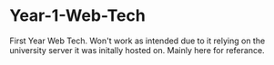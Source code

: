 # Year-1-Web-Tech
First Year Web Tech. Won't work as intended due to it relying on the university server it was initally hosted on. Mainly here for referance.
